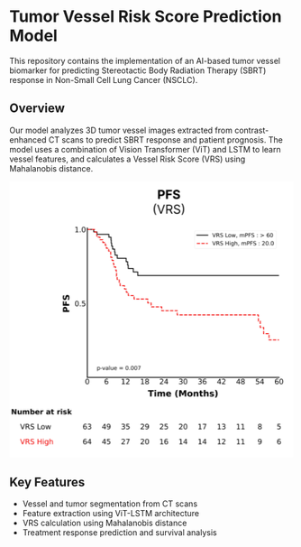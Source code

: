 # Tumor Vessel Risk Score Prediction Model

This repository contains the implementation of an AI-based tumor vessel biomarker for predicting Stereotactic Body Radiation Therapy (SBRT) response in Non-Small Cell Lung Cancer (NSCLC).

## Overview

Our model analyzes 3D tumor vessel images extracted from contrast-enhanced CT scans to predict SBRT response and patient prognosis. The model uses a combination of Vision Transformer (ViT) and LSTM to learn vessel features, and calculates a Vessel Risk Score (VRS) using Mahalanobis distance.

![ex_screenshot](./img/PFS_Vrs.png)


## Key Features
- Vessel and tumor segmentation from CT scans
- Feature extraction using ViT-LSTM architecture
- VRS calculation using Mahalanobis distance
- Treatment response prediction and survival analysis
